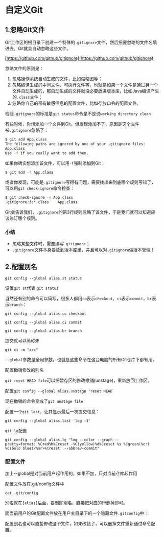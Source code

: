 # 自定义Git

## 1.忽略Git文件

Git工作区的根目录下创建一个特殊的`.gitignore`文件，然后把要忽略的文件名填进去，Git就会自动忽略这些文件。

[https://github.com/github/gitignore](https://github.com/github/gitignore)

忽略文件的原则是：

1. 忽略操作系统自动生成的文件，比如缩略图等；
2. 忽略编译生成的中间文件、可执行文件等，也就是如果一个文件是通过另一个文件自动生成的，那自动生成的文件就没必要放进版本库，比如Java编译产生的`.class`文件；
3. 忽略你自己的带有敏感信息的配置文件，比如存放口令的配置文件。

检验`.gitignore`的标准是`git status`命令是不是说`working directory clean`

有些时候，你想添加一个文件到Git，但发现添加不了，原因是这个文件被`.gitignore`忽略了：

```bash
$ git add App.class
The following paths are ignored by one of your .gitignore files:
App.class
Use -f if you really want to add them.
```

如果你确实想添加该文件，可以用`-f`强制添加到Git：

```bash
$ git add -f App.class
```

或者你发现，可能是`.gitignore`写得有问题，需要找出来到底哪个规则写错了，可以用`git check-ignore`命令检查：

```bash
$ git check-ignore -v App.class
.gitignore:3:*.class	App.class
```

Git会告诉我们，`.gitignore`的第3行规则忽略了该文件，于是我们就可以知道应该修订哪个规则。

### 小结

- 忽略某些文件时，需要编写`.gitignore`；
- `.gitignore`文件本身要放到版本库里，并且可以对`.gitignore`做版本管理！

## 2.配置别名

`git config --global alias.st status`

设置`git st`代表 `git status`

当然还有别的命令可以简写，很多人都用`co`表示`checkout`，`ci`表示`commit`，`br`表示`branch`：

`git config --global alias.co checkout`

`git config --global alias.ci commit`

`git config --global alias.br branch`

提交就可以简称未

`git ci -m "xxx"`

`--global`参数是全局参数，也就是这些命令在这台电脑的所有Git仓库下都有用。

配置撤销修改的别名

`git reset HEAD file`可以把暂存区的修改撤销(unstage)，重新放回工作区。

配置`git config --global alias.unstage 'reset HEAD`'

现在撤销的命令变成了`git unstage file`

配置一个`git last`，让其显示最后一次提交信息：

`git config --global alias.last 'log -1'`

`git lg`配置

`git config --global alias.lg "log --color --graph --pretty=format:'%Cred%h%Creset -%C(yellow)%d%Creset %s %Cgreen(%cr) %C(bold blue)<%an>%Creset' --abbrev-commit"`

### 配置文件

加上--global是对当前用户起作用的，如果不加，只对当前仓库起作用

配置文件放在.git/config文件中

`cat .git/config` 

别名就在`[alias]`后面，要删除别名，直接把对应的行删掉即可。

而当前用户的Git配置文件放在用户主目录下的一个隐藏文件`.gitconfig`中：

配置别名也可以直接修改这个文件，如果改错了，可以删掉文件重新通过命令配置。